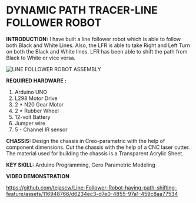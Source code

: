 # DYNAMIC PATH TRACER-LINE FOLLOWER ROBOT
**INTRODUCTION:**
I have built a line follower robot which is able to follow both Black and White Lines. Also, the LFR is able to take Right and Left Turn on both the Black and White lines. 
LFR has been able to shift the path from Black to White or vice versa. 

![LINE FOLLOWER ROBOT ASSEMBLY](https://github.com/tejascw/Line-Follower-Robot-having-path-shifting-feature/assets/116948766/7a303b30-6deb-4dd0-a55a-03314b18a252)



**REQUIRED HARDWARE :**
1. Arduino UNO
2. L298 Motor Drive
3. 2 * N20 Gear Motor
4. 2 * Rubber Wheel
5. 12-volt Battery
6. Jumper wire
7. 5 - Channel IR sensor

**CHASSIS:** Design the chassis in Creo-parametric with the help of component dimensions. Cut the chassis with the help of a CNC laser cutter. The material used for building the chassis is a Transparent Acrylic Sheet.

**KEY SKILL:** Arduino Programming, Cero Parametric Modeling

**VIDEO DEMONSTRATION** 


https://github.com/tejascw/Line-Follower-Robot-having-path-shifting-feature/assets/116948766/d6234ec3-d7e0-4855-97a1-459c8aa77534




